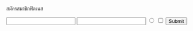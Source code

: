 สมัครสมาชิกฟิตเนส
<html>
<head>
  <meta charset="UTF-8">
  <meta name="keywords" content="สมัครสมาชิกฟิตเนส SRIPATUM UNIVERSITY">
</head>
<body>
  <form action="http://google.co.th" method="POST" name="name">
    <input type="text" name="name">
    <input type="password" name="name">
    <input type="radio" name="name">
    <input type="checkbox" name="name">
    <input type="submit" name="name">
  </form>
</body>
</html>
